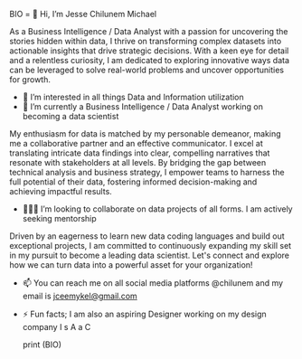 BIO =  👋 Hi, I’m Jesse Chilunem Michael 

As a Business Intelligence / Data Analyst with a passion for uncovering the stories hidden within data, I thrive on transforming complex datasets into actionable insights that drive strategic decisions. With a keen eye for detail and a relentless curiosity, I am dedicated to exploring innovative ways data can be leveraged to solve real-world problems and uncover opportunities for growth.

- 👀 I’m interested in all things Data and Information utilization 
- 🌱 I’m currently a Business Intelligence / Data Analyst working on becoming a data scientist

My enthusiasm for data is matched by my personable demeanor, making me a collaborative partner and an effective communicator. I excel at translating intricate data findings into clear, compelling narratives that resonate with stakeholders at all levels. By bridging the gap between technical analysis and business strategy, I empower teams to harness the full potential of their data, fostering informed decision-making and achieving impactful results.

- 👨🏾‍💻 I’m looking to collaborate on data projects of all forms. I am actively seeking mentorship

Driven by an eagerness to learn new data coding languages and build out exceptional projects, I am committed to continuously expanding my skill set in my pursuit to become a leading data scientist. Let's connect and explore how we can turn data into a powerful asset for your organization!

- 📫 You can reach me on all social media platforms @chilunem and my email is jceemykel@gmail.com
- ⚡ Fun facts; I am also an aspiring Designer working on my design company I s A a C

  print (BIO)
  
